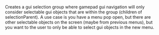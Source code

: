 Creates a gui selection group where gamepad gui navigation will only
consider selectable gui objects that are within the group (children of
selectionParent). A use case is you have a menu pop open, but there are
other selectable objects on the screen (maybe from previous menus), but
you want to the user to only be able to select gui objects in the new
menu.